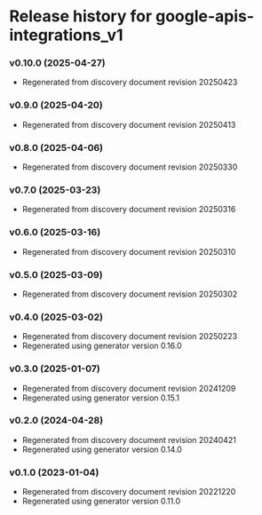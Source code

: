 # Release history for google-apis-integrations_v1

### v0.10.0 (2025-04-27)

* Regenerated from discovery document revision 20250423

### v0.9.0 (2025-04-20)

* Regenerated from discovery document revision 20250413

### v0.8.0 (2025-04-06)

* Regenerated from discovery document revision 20250330

### v0.7.0 (2025-03-23)

* Regenerated from discovery document revision 20250316

### v0.6.0 (2025-03-16)

* Regenerated from discovery document revision 20250310

### v0.5.0 (2025-03-09)

* Regenerated from discovery document revision 20250302

### v0.4.0 (2025-03-02)

* Regenerated from discovery document revision 20250223
* Regenerated using generator version 0.16.0

### v0.3.0 (2025-01-07)

* Regenerated from discovery document revision 20241209
* Regenerated using generator version 0.15.1

### v0.2.0 (2024-04-28)

* Regenerated from discovery document revision 20240421
* Regenerated using generator version 0.14.0

### v0.1.0 (2023-01-04)

* Regenerated from discovery document revision 20221220
* Regenerated using generator version 0.11.0

